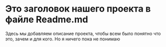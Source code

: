 # Это заголовок нашего проекта в файле Readme.md
Здесь мы добавляем описание проекта, чтобы всем было понятно что это, зачем и для кого.
Но я ничего пока не понимаю
